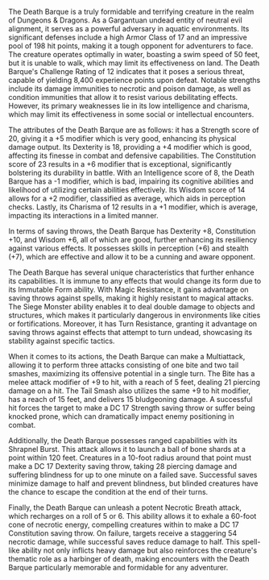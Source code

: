 The Death Barque is a truly formidable and terrifying creature in the realm of Dungeons & Dragons. As a Gargantuan undead entity of neutral evil alignment, it serves as a powerful adversary in aquatic environments. Its significant defenses include a high Armor Class of 17 and an impressive pool of 198 hit points, making it a tough opponent for adventurers to face. The creature operates optimally in water, boasting a swim speed of 50 feet, but it is unable to walk, which may limit its effectiveness on land. The Death Barque's Challenge Rating of 12 indicates that it poses a serious threat, capable of yielding 8,400 experience points upon defeat. Notable strengths include its damage immunities to necrotic and poison damage, as well as condition immunities that allow it to resist various debilitating effects. However, its primary weaknesses lie in its low intelligence and charisma, which may limit its effectiveness in some social or intellectual encounters.

The attributes of the Death Barque are as follows: it has a Strength score of 20, giving it a +5 modifier which is very good, enhancing its physical damage output. Its Dexterity is 18, providing a +4 modifier which is good, affecting its finesse in combat and defensive capabilities. The Constitution score of 23 results in a +6 modifier that is exceptional, significantly bolstering its durability in battle. With an Intelligence score of 8, the Death Barque has a -1 modifier, which is bad, impairing its cognitive abilities and likelihood of utilizing certain abilities effectively. Its Wisdom score of 14 allows for a +2 modifier, classified as average, which aids in perception checks. Lastly, its Charisma of 12 results in a +1 modifier, which is average, impacting its interactions in a limited manner.

In terms of saving throws, the Death Barque has Dexterity +8, Constitution +10, and Wisdom +6, all of which are good, further enhancing its resiliency against various effects. It possesses skills in perception (+6) and stealth (+7), which are effective and allow it to be a cunning and aware opponent. 

The Death Barque has several unique characteristics that further enhance its capabilities. It is immune to any effects that would change its form due to its Immutable Form ability. With Magic Resistance, it gains advantage on saving throws against spells, making it highly resistant to magical attacks. The Siege Monster ability enables it to deal double damage to objects and structures, which makes it particularly dangerous in environments like cities or fortifications. Moreover, it has Turn Resistance, granting it advantage on saving throws against effects that attempt to turn undead, showcasing its stability against specific tactics.

When it comes to its actions, the Death Barque can make a Multiattack, allowing it to perform three attacks consisting of one bite and two tail smashes, maximizing its offensive potential in a single turn. The Bite has a melee attack modifier of +9 to hit, with a reach of 5 feet, dealing 21 piercing damage on a hit. The Tail Smash also utilizes the same +9 to hit modifier, has a reach of 15 feet, and delivers 15 bludgeoning damage. A successful hit forces the target to make a DC 17 Strength saving throw or suffer being knocked prone, which can dramatically impact enemy positioning in combat.

Additionally, the Death Barque possesses ranged capabilities with its Shrapnel Burst. This attack allows it to launch a ball of bone shards at a point within 120 feet. Creatures in a 10-foot radius around that point must make a DC 17 Dexterity saving throw, taking 28 piercing damage and suffering blindness for up to one minute on a failed save. Successful saves minimize damage to half and prevent blindness, but blinded creatures have the chance to escape the condition at the end of their turns.

Finally, the Death Barque can unleash a potent Necrotic Breath attack, which recharges on a roll of 5 or 6. This ability allows it to exhale a 60-foot cone of necrotic energy, compelling creatures within to make a DC 17 Constitution saving throw. On failure, targets receive a staggering 54 necrotic damage, while successful saves reduce damage to half. This spell-like ability not only inflicts heavy damage but also reinforces the creature's thematic role as a harbinger of death, making encounters with the Death Barque particularly memorable and formidable for any adventurer.